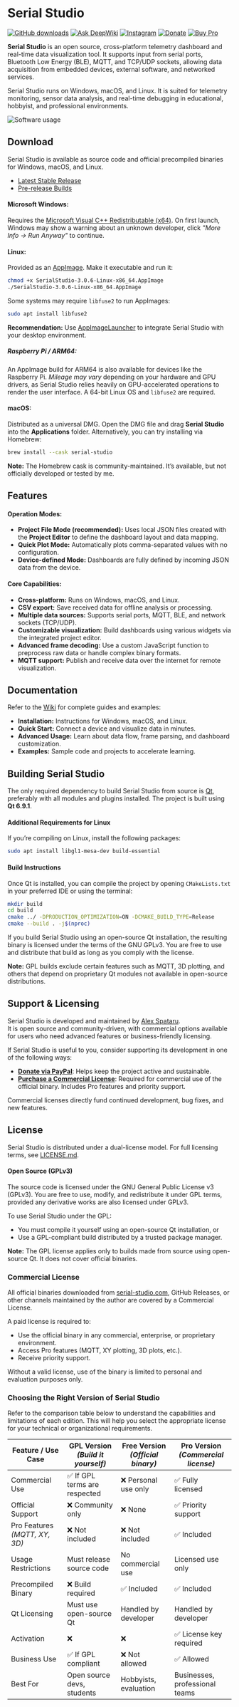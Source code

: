 # Serial Studio

[![GitHub downloads](https://img.shields.io/github/downloads/Serial-Studio/Serial-Studio/total.svg?logo=github)](https://github.com/Serial-Studio/Serial-Studio/releases/)
[![Ask DeepWiki](https://deepwiki.com/badge.svg)](https://deepwiki.com/Serial-Studio/Serial-Studio)
[![Instagram](https://img.shields.io/badge/Instagram-E4405F?logo=instagram&logoColor=white)](https://instagram.com/serialstudio.app)
[![Donate](https://img.shields.io/badge/Donate-00457C?logo=paypal&logoColor=white)](https://www.paypal.com/donate?hosted_button_id=XN68J47QJKYDE)
[![Buy Pro](https://img.shields.io/badge/Buy%20Pro-Lemon%20Squeezy-blue?logo=lemonsqueezy)](https://store.serial-studio.com/buy/ba46c099-0d51-4d98-9154-6be5c35bc1ec)

**Serial Studio** is an open source, cross-platform telemetry dashboard and real-time data visualization tool. It supports input from serial ports, Bluetooth Low Energy (BLE), MQTT, and TCP/UDP sockets, allowing data acquisition from embedded devices, external software, and networked services.

Serial Studio runs on Windows, macOS, and Linux. It is suited for telemetry monitoring, sensor data analysis, and real-time debugging in educational, hobbyist, and professional environments.

![Software usage](doc/screenshot.png)

## Download
Serial Studio is available as source code and official precompiled binaries for Windows, macOS, and Linux.

- [Latest Stable Release](https://github.com/Serial-Studio/Serial-Studio/releases/latest)
- [Pre-release Builds](https://github.com/Serial-Studio/Serial-Studio/releases/continuous)

#### Microsoft Windows:
Requires the [Microsoft Visual C++ Redistributable (x64)](https://learn.microsoft.com/en-us/cpp/windows/latest-supported-vc-redist?view=msvc-170#latest-microsoft-visual-c-redistributable-version). On first launch, Windows may show a warning about an unknown developer, click _"More Info → Run Anyway"_ to continue.

#### Linux:
Provided as an [AppImage](https://appimage.org/). Make it executable and run it:

```bash
chmod +x SerialStudio-3.0.6-Linux-x86_64.AppImage
./SerialStudio-3.0.6-Linux-x86_64.AppImage
```

Some systems may require `libfuse2` to run AppImages:

```bash
sudo apt install libfuse2
```

**Recommendation:** Use [AppImageLauncher](https://github.com/TheAssassin/AppImageLauncher) to integrate Serial Studio with your desktop environment.

##### Raspberry Pi / ARM64:
An AppImage build for ARM64 is also available for devices like the Raspberry Pi. _Mileage may vary_ depending on your hardware and GPU drivers, as Serial Studio relies heavily on GPU-accelerated operations to render the user interface. A 64-bit Linux OS and `libfuse2` are required.

#### macOS: 
Distributed as a universal DMG. Open the DMG file and drag **Serial Studio** into the **Applications** folder.
Alternatively, you can try installing via Homebrew:

```bash
brew install --cask serial-studio
```

**Note:** The Homebrew cask is community-maintained. It’s available, but not officially developed or tested by me.

## Features

#### Operation Modes:
- **Project File Mode (recommended):** Uses local JSON files created with the **Project Editor** to define the dashboard layout and data mapping.
- **Quick Plot Mode:** Automatically plots comma-separated values with no configuration.
- **Device-defined Mode:** Dashboards are fully defined by incoming JSON data from the device.

#### Core Capabilities:
- **Cross-platform:** Runs on Windows, macOS, and Linux.
- **CSV export:** Save received data for offline analysis or processing.
- **Multiple data sources:** Supports serial ports, MQTT, BLE, and network sockets (TCP/UDP).
- **Customizable visualization:** Build dashboards using various widgets via the integrated project editor.
- **Advanced frame decoding:** Use a custom JavaScript function to preprocess raw data or handle complex binary formats.
- **MQTT support:** Publish and receive data over the internet for remote visualization.

## Documentation

Refer to the [Wiki](https://github.com/Serial-Studio/Serial-Studio/wiki) for complete guides and examples:

- **Installation:** Instructions for Windows, macOS, and Linux.
- **Quick Start:** Connect a device and visualize data in minutes.
- **Advanced Usage:** Learn about data flow, frame parsing, and dashboard customization.
- **Examples:** Sample code and projects to accelerate learning.

## Building Serial Studio

The only required dependency to build Serial Studio from source is [Qt](https://www.qt.io/download-open-source/), preferably with all modules and plugins installed. The project is built using **Qt 6.9.1**.

#### Additional Requirements for Linux

If you’re compiling on Linux, install the following packages:

```bash
sudo apt install libgl1-mesa-dev build-essential
```

#### Build Instructions

Once Qt is installed, you can compile the project by opening `CMakeLists.txt` in your preferred IDE or using the terminal:

```bash
mkdir build
cd build
cmake ../ -DPRODUCTION_OPTIMIZATION=ON -DCMAKE_BUILD_TYPE=Release
cmake --build . -j$(nproc)
```

If you build Serial Studio using an open-source Qt installation, the resulting binary is licensed under the terms of the GNU GPLv3. You are free to use and distribute that build as long as you comply with the license.

**Note:** GPL builds exclude certain features such as MQTT, 3D plotting, and others that depend on proprietary Qt modules not available in open-source distributions.

## Support & Licensing
Serial Studio is developed and maintained by [Alex Spataru](https://github.com/alex-spataru).  
It is open source and community-driven, with commercial options available for users who need advanced features or business-friendly licensing.

If Serial Studio is useful to you, consider supporting its development in one of the following ways:

- [**Donate via PayPal**](https://www.paypal.com/donate?hosted_button_id=XN68J47QJKYDE): Helps keep the project active and sustainable.
- [**Purchase a Commercial License**](https://serial-studio.com): Required for commercial use of the official binary. Includes Pro features and priority support.

Commercial licenses directly fund continued development, bug fixes, and new features.

## License
Serial Studio is distributed under a dual-license model. For full licensing terms, see [LICENSE.md](LICENSE.md). 

#### Open Source (GPLv3)

The source code is licensed under the GNU General Public License v3 (GPLv3). You are free to use, modify, and redistribute it under GPL terms, provided any derivative works are also licensed under GPLv3.

To use Serial Studio under the GPL:
- You must compile it yourself using an open-source Qt installation, or
- Use a GPL-compliant build distributed by a trusted package manager.

**Note:** The GPL license applies only to builds made from source using open-source Qt. It does not cover official binaries.

### Commercial License
All official binaries downloaded from [serial-studio.com](https://serial-studio.com/), GitHub Releases, or other channels maintained by the author are covered by a Commercial License.

A paid license is required to:
- Use the official binary in any commercial, enterprise, or proprietary environment.
- Access Pro features (MQTT, XY plotting, 3D plots, etc.).
- Receive priority support.

Without a valid license, use of the binary is limited to personal and evaluation purposes only.

### Choosing the Right Version of Serial Studio

Refer to the comparison table below to understand the capabilities and limitations of each edition. This will help you select the appropriate license for your technical or organizational requirements.

| Feature / Use Case         | GPL Version *(Build it yourself)* | Free Version *(Official binary)* | Pro Version *(Commercial license)* |
|---------------------------|------------------------------------|----------------------------------|-------------------------------------|
| Commercial Use            | ✅ If GPL terms are respected      | ❌ Personal use only             | ✅ Fully licensed                   |
| Official Support          | ❌ Community only                  | ❌ None                          | ✅ Priority support                |
| Pro Features *(MQTT, XY, 3D)* | ❌ Not included                | ❌ Not included                  | ✅ Included                        |
| Usage Restrictions        | Must release source code           | No commercial use               | Licensed use only                 |
| Precompiled Binary        | ❌ Build required                  | ✅ Included                      | ✅ Included                        |
| Qt Licensing              | Must use open-source Qt            | Handled by developer            | Handled by developer              |
| Activation                | ❌                                 | ❌                               | ✅ License key required           |
| Business Use              | ✅ If GPL compliant                | ❌ Not allowed                   | ✅ Allowed                         |
| Best For                  | Open source devs, students         | Hobbyists, evaluation           | Businesses, professional teams    |
